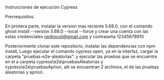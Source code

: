 Instrucciones de ejecución Cypress

Prerrequisitos:

En primera parte, instalar la version mas reciente 5.68.0, con el comando ghost install --version 5.68.0 --local --force y crear una cuenta con las estas credenciales nedrocoli@gmail.com y contraseña 12345678910

Posteriormente clonar este repositorio, instalar las dependencias con npm install, Luego ejecutar el comando cypress open, ya en la interfaz, cargar la carpeta "pruebas-e2e-aleatorias". y ejecutar las pruebas que se encuentre en el a carpeta cypress\e2e\pruebasAleatorias y cypress\e2e\pruebasApriori, alli se encuentran 2 archivos, el de las pruebas aleatorias y apriori.
